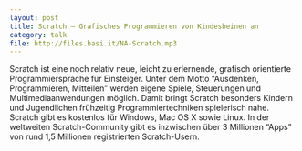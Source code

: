 ```yaml
---
layout: post
title: Scratch – Grafisches Programmieren von Kindesbeinen an
category: talk
file: http://files.hasi.it/NA-Scratch.mp3
---
```

Scratch ist eine noch relativ neue, leicht zu erlernende, grafisch orientierte 
Programmiersprache für Einsteiger. Unter dem Motto “Ausdenken, Programmieren,
Mitteilen” werden eigene Spiele, Steuerungen und Multimediaanwendungen möglich. 
Damit bringt Scratch besonders Kindern und Jugendlichen frühzeitig 
Programmiertechniken spielerisch nahe. Scratch gibt es kostenlos für Windows, 
Mac OS X sowie Linux. In der weltweiten Scratch-Community gibt es inzwischen 
über 3 Millionen “Apps” von rund 1,5 Millionen registrierten Scratch-Usern.
